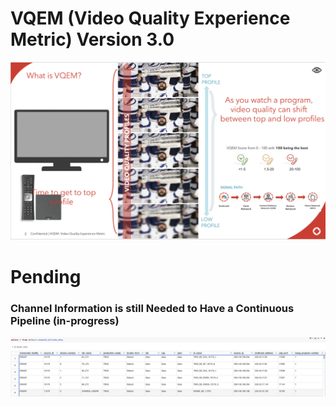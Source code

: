 <h1> VQEM (Video Quality Experience Metric) Version 3.0  </h1>

![Alt text](logo.png?raw=true "Original") 


<h1> Pending </h1>


<h3> Channel Information is still Needed to Have a Continuous Pipeline (in-progress)


![Alt text](channel_dim.png?raw=true "Original") 